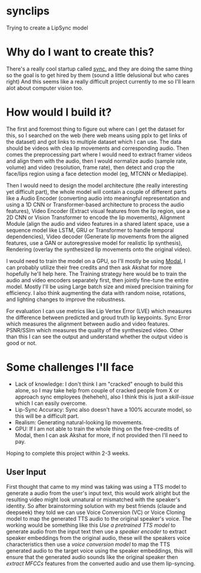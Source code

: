 # synclips
Trying to create a LipSync model

# Why do I want to create this?

There's a really cool startup called [sync.](https://sync.so/) and they are doing the same thing so the goal is to get hired by them (sound a little delusional but who cares right)
And this seems like a really difficult project currently to me so I'll learn alot about computer vision too.

# How would I build it?

The first and foremost thing to figure out where can I get the dataset for this, so I searched on the web (here web means using pplx to get links of the dataset) and got links to multiple dataset which I can use. The data should be videos with clea lip movements and corresponding audio. Then comes the preprocessing part where I would need to extract framer videos and align them with the audio, then I would normalize audio (sample rate, volume) and video (resolution, frame rate), then detect and crop the face/lips region using a face detection model (eg, MTCNN or Mediapipe).

Then I would need to design the model architecture (the really interesting yet difficult part), the whole model will contain a couple of different parts like a Audio Encoder (converting audio into meaningful representation and using a 1D CNN or Transformer-based architecture to process the audio features), Video Encoder (Extract visual features from the lip region, use a 2D CNN or Vision Transformer to encode the lip movements), Alignment Module (align the audio and video features in a shared latent space, use a sequence model like LSTM, GRU or Transformer to handle temporal dependencies), Video decoder (Generate lip movements from the aligned features, use a GAN or autoregressive model for realistic lip synthesis), Rendering (overlay the synthesized lip movements onto the original video).

I would need to train the model on a GPU, so I'll mostly be using [Modal](https://modal.com/), I can probably utilize their free credits and then ask Akshat for more hopefully he'll help here. The Training strategy here would be to train the audio and video encoders separately first, then jointly fine-tune the entire model. Mostly I'll be using Large batch size and mixed precision training for efficiency. I also think augmenting the data with random noise, rotations, and lighting changes to improve the robustness.

For evaluation I can use metrics like Lip Vertex Error (LVE) which measures the difference between predicted and groud truth lip keypoints. Sync Error which measures the alignment between audio and video features. PSNR/SSIm which measures the quality of the synthesized video. Other than this I can see the output and understand whether the output video is good or not.

# Some challenges I'll face

- Lack of knowledge: I don't think I am "cracked" enough to build this alone, so I may take help from couple of cracked people from X or approach sync employees (heheheh), also I think this is just a *skill-issue* which I can easily overcome.
- Lip-Sync Accuracy: Sync also doesn't have a 100% accurate model, so this will be a difficult part.
- Realism: Generating natural-looking lip movements.
- GPU: If I am not able to train the whole thing on the free-credits of Modal, then I can ask Akshat for more, if not provided then I'll need to pay.

Hoping to complete this project within 2-3 weeks.

## User Input

First thought that came to my mind was taking was using a TTS model to generate a audio from the user's input text, this would work alright but the resulting video might look unnatural or mismatched with the speaker's identity. So after brainstorming solution with my best friends (claude and deepseek) they told we can use Voice Conversion (VC) or Voice Cloning model to map the generated TTS audio to the original speaker's voice. The working would be something like this *Use a pretrained TTS model* to generate audio from the input text then use a *speaker encoder* to extract speaker embeddings from the original audio, these will the speakers voice characteristics then use a *voice conversion model* to map the TTS generated audio to the target voice using the speaker embeddings, this will ensure that the generated audio sounds like the original speaker then *extract MFCCs* features from the converted audio and use them lip-syncing.